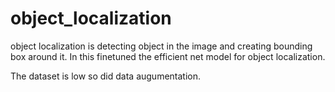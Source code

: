 # object_localization
object localization is detecting object in the image and creating bounding box around it.  In this finetuned the efficient net model for object localization.

The dataset is  low so did data augumentation. 
